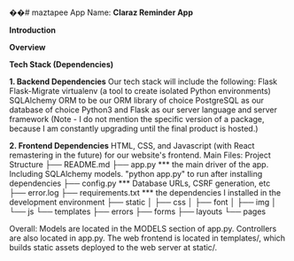 ��#   m a z t a p e e 
App Name: **Claraz Reminder App**

**Introduction**


**Overview**

**Tech Stack (Dependencies)**

**1. Backend Dependencies**
Our tech stack will include the following:
Flask Flask-Migrate 
virtualenv (a tool to create isolated Python environments)
SQLAlchemy ORM to be our ORM library of choice
PostgreSQL as our database of choice
Python3 and Flask as our server language and server framework
(Note - I do not mention the specific version of a package, because I am constantly upgrading until the final product is hosted.)

**2. Frontend Dependencies**
HTML, CSS, and Javascript (with React remastering in the future) for our website's frontend.
Main Files: Project Structure
├── README.md
├── app.py *** the main driver of the app. Including SQLAlchemy models.
                  "python app.py" to run after installing dependencies
├── config.py *** Database URLs, CSRF generation, etc
├── error.log
├── requirements.txt *** the dependencies I installed in the development environment
├── static
│   ├── css 
│   ├── font
│   ├── img
│   └── js
└── templates
    ├── errors
    ├── forms
    ├── layouts
    └── pages
    
Overall:
Models are located in the MODELS section of app.py.
Controllers are also located in app.py.
The web frontend is located in templates/, which builds static assets deployed to the web server at static/. 
